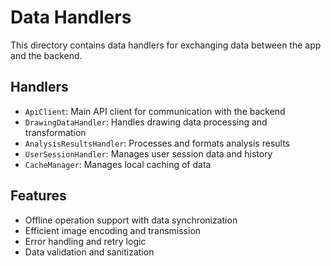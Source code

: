 # Data Handlers

This directory contains data handlers for exchanging data between the app and the backend.

## Handlers

- `ApiClient`: Main API client for communication with the backend
- `DrawingDataHandler`: Handles drawing data processing and transformation
- `AnalysisResultsHandler`: Processes and formats analysis results
- `UserSessionHandler`: Manages user session data and history
- `CacheManager`: Manages local caching of data

## Features

- Offline operation support with data synchronization
- Efficient image encoding and transmission
- Error handling and retry logic
- Data validation and sanitization
